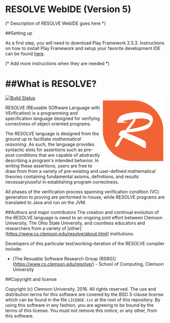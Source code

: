 RESOLVE WebIDE (Version 5)
==============

(* Description of RESOLVE WebIDE goes here *)

##Setting up

As a first step, you will need to download Play Framework 2.5.3. 
Instructions on how to install Play Framework and setup your favorite development IDE can be found [here](http://www.playframework.com/).

(* Add more instructions when they are needed *)

##What is RESOLVE?
==============
[![Build Status](https://travis-ci.org/ClemsonRSRG/RESOLVEWebIDE-v5.svg?branch=master)](https://travis-ci.org/ClemsonRSRG/RESOLVEWebIDE-v5)
<img align="right" src="public/images/resolve_logo.png"/>

RESOLVE (REusable SOftware Language with VErification) is a programming and
specification language designed for verifying correctness of object oriented
programs.

The RESOLVE language is designed from the ground up to facilitate *mathematical
reasoning*. As such, the language provides syntactic slots for assertions such
as pre-post conditions that are capable of abstractly describing a program's
intended behavior. In writing these assertions, users are free to draw from from
a variety of pre-existing and user-defined mathematical theories containing
fundamental axioms, definitions, and results necessary/useful in establishing
program correctness.

All phases of the verification process spanning verification condition (VC)
generation to proving are performed in-house, while RESOLVE programs are
translated to Java and run on the JVM.

##Authors and major contributors
The creation and continual evolution of the RESOLVE language is owed to an
ongoing joint effort between Clemson University, The Ohio State University, and
countless educators and researchers from a variety of [other]
(https://www.cs.clemson.edu/resolve/about.html) institutions.

Developers of this particular test/working-iteration of the RESOLVE compiler
include:

* [The Resuable Software Research Group (RSRG)]
(https://www.cs.clemson.edu/resolve/) - School of Computing, Clemson University

##Copyright and license

Copyright (c) Clemson University, 2016. All rights reserved. The use and
distribution terms for this software are covered by the BSD 3-clause license
which can be found in the file `LICENSE.txt` at the root of this repository.
By using this software in any fashion, you are agreeing to be bound by the terms
of this license. You must not remove this notice, or any other, from this
software.
